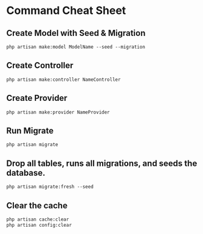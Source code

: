 # Command Cheat Sheet

## Create Model with Seed & Migration

`php artisan make:model ModelName --seed --migration`

## Create Controller 
`php artisan make:controller NameController`

## Create Provider
`php artisan make:provider NameProvider`

## Run Migrate

`php artisan migrate`

## Drop all tables, runs all migrations, and seeds the database.

`php artisan migrate:fresh --seed`

## Clear the cache
```bash
php artisan cache:clear
php artisan config:clear
```
